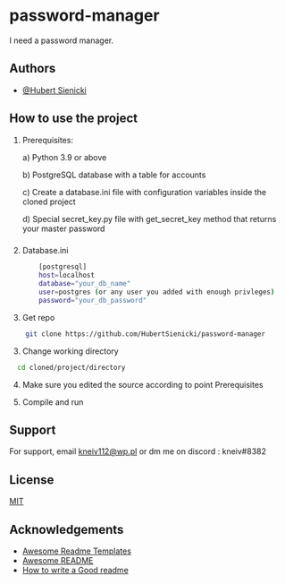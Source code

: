 # password-manager
I need a password manager.
## Authors

- [@Hubert Sienicki](https://github.com/HubertSienicki)

## How to use the project
1. Prerequisites:

    a) Python 3.9 or above
    
    b) PostgreSQL database with a table for accounts

    c) Create a database.ini file with configuration variables inside the cloned project

    d) Special secret_key.py file with get_secret_key method that returns your master password  
    ###

2. Database.ini
    ```bash
        [postgresql]
        host=localhost
        database="your_db_name"
        user=postgres (or any user you added with enough privleges)
        password="your_db_password"
    ```

3. Get repo
```bash
    git clone https://github.com/HubertSienicki/password-manager
```

3. Change working directory

```bash
  cd cloned/project/directory
```

4. Make sure you edited the source according to point Prerequisites

5. Compile and run

## Support

For support, email kneiv112@wp.pl or dm me on discord : kneiv#8382


## License

[MIT](https://choosealicense.com/licenses/mit/)


## Acknowledgements

 - [Awesome Readme Templates](https://awesomeopensource.com/project/elangosundar/awesome-README-templates)
 - [Awesome README](https://github.com/matiassingers/awesome-readme)
 - [How to write a Good readme](https://bulldogjob.com/news/449-how-to-write-a-good-readme-for-your-github-project)
